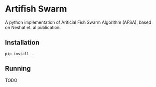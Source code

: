 # Artifish Swarm
A python implementation of Ariticial Fish Swarm Algorithm (AFSA), based on Neshat et. al publication.


## Installation
```pip install .```

## Running
TODO
